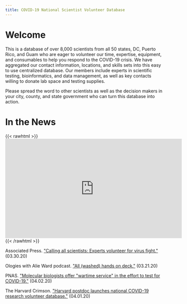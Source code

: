 ```yaml
---
title: COVID-19 National Scientist Volunteer Database
---
```

# Welcome

This is a database of over 8,000 scientists from all 50 states, DC, Puerto Rico, and Guam who are eager to volunteer our time, expertise, equipment, and consumables to help you respond to the COVID-19 crisis. We have aggregated our contact information, locations, and skills sets into this easy to use centralized database. Our members include experts in scientific testing, bioinformatics, and data management, as well as key contacts willing to donate lab space and testing supplies.

Please spread the word to other scientists as well as the decision makers in your city, county, and state government who can turn this database into action.

# In the News

{{< rawhtml >}}<iframe width="560" height="315" src="https://www.youtube-nocookie.com/embed/k2PtedjVYBQ" frameborder="0" allow="accelerometer; autoplay; encrypted-media; gyroscope; picture-in-picture" allowfullscreen></iframe>{{< /rawhtml >}}

Associated Press. ["Calling all scientists: Experts volunteer for virus fight."](https://apnews.com/8e9e0a20377f0547629e226f0f73f909) (03.30.20)

Ologies with Alie Ward podcast. ["All (washed) hands on deck."](https://www.alieward.com/ologies/handsondeck) (03.21.20)

PNAS. ["Molecular biologists offer "wartime service" in the effort to test for COVID-19."](http://blog.pnas.org/2020/04/preview-inner-workings-molecular-biologists-offer-wartime-service-in-the-effort-to-test-for-covid-19/) (04.02.20)

The Harvard Crimson. ["Harvard postdoc launches national COVID-19 research volunteer database."](https://www.thecrimson.com/article/2020/4/1/harvard-coronavirus-postdoc-volunteer-researcher-form/) (04.01.20)

